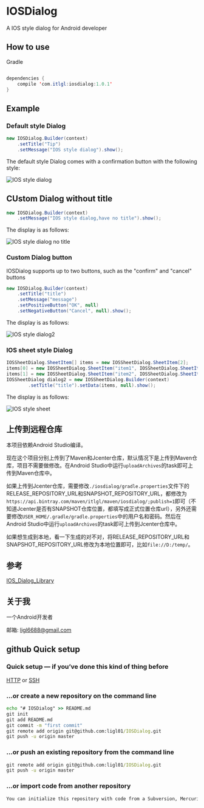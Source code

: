 # IOSDialog
A IOS style dialog for Android developer

## How to use
Gradle
```java

dependencies {
    compile 'com.itlgl:iosdialog:1.0.1'
}
```

## Example
### Default style Dialog
```java
new IOSDialog.Builder(context)
    .setTitle("Tip")
    .setMessage("IOS style dialog").show();
```
The default style Dialog comes with a confirmation button with the following style:

![IOS style dialog](https://github.com/itlgl/IOSDialog/raw/master/example/screenshot/default_ios_style_dialog.png)

## CUstom Dialog without title
```java
new IOSDialog.Builder(context)
    .setMessage("IOS style dialog,have no title").show();
```

The display is as follows:

![IOS style dialog no title](https://github.com/ligl01/IOSDialog/raw/master/example/screenshot/custom_ios_dialog_no_title.png)

### Custom Dialog button
IOSDialog supports up to two buttons, such as the "confirm" and "cancel" buttons
```java
new IOSDialog.Builder(context)
    .setTitle("title")
    .setMessage("message")
    .setPositiveButton("OK", null)
    .setNegativeButton("Cancel", null).show();
```
The display is as follows:

![IOS style dialog2](https://github.com/ligl01/IOSDialog/raw/master/example/screenshot/custom_ios_dialog_button.png)

### IOS sheet style Dialog
```java
IOSSheetDialog.SheetItem[] items = new IOSSheetDialog.SheetItem[2];
items[0] = new IOSSheetDialog.SheetItem("item1", IOSSheetDialog.SheetItem.RED);
items[1] = new IOSSheetDialog.SheetItem("item2", IOSSheetDialog.SheetItem.BLUE);
IOSSheetDialog dialog2 = new IOSSheetDialog.Builder(context)
        .setTitle("title").setData(items, null).show();
```
The display is as follows:

![IOS style sheet](https://github.com/ligl01/IOSDialog/raw/master/example/screenshot/ios_sheet_dialog.png)

## 上传到远程仓库
本项目依赖Android Studio编译。

现在这个项目分别上传到了Maven和Jcenter仓库，默认情况下是上传到Maven仓库，项目不需要做修改。在Android Studio中运行`uploadArchives`的task即可上传到Maven仓库中。

如果上传到Jcenter仓库，需要修改`./iosdialog/gradle.properties`文件下的RELEASE_REPOSITORY_URL和SNAPSHOT_REPOSITORY_URL，都修改为`https://api.bintray.com/maven/itlgl/maven/iosdialog/;publish=1`即可（不知道Jcenter是否有SNAPSHOT仓库位置，都填写成正式位置仓库url），另外还需要修改`USER_HOME/.gradle/gradle.properties`中的用户名和密码。然后在Android Studio中运行`uploadArchives`的task即可上传到Jcenter仓库中。

如果想生成到本地，看一下生成的对不对，将RELEASE_REPOSITORY_URL和SNAPSHOT_REPOSITORY_URL修改为本地位置即可，比如`file://D:/temp/`。

## 参考
[IOS_Dialog_Library](https://github.com/zhangjoey1984/IOS_Dialog_Library)

## 关于我
一个Android开发者

邮箱: ligl6688@gmail.com

## github Quick setup

### Quick setup — if you’ve done this kind of thing before

[HTTP](https://github.com/ligl01/IOSDialog.git) or [SSH](git@github.com:ligl01/IOSDialog.git)

### …or create a new repository on the command line

```cmd
echo "# IOSDialog" >> README.md
git init
git add README.md
git commit -m "first commit"
git remote add origin git@github.com:ligl01/IOSDialog.git
git push -u origin master
```

### …or push an existing repository from the command line

```cmd
git remote add origin git@github.com:ligl01/IOSDialog.git
git push -u origin master
```

### …or import code from another repository

```cmd
You can initialize this repository with code from a Subversion, Mercurial, or TFS project.
```
